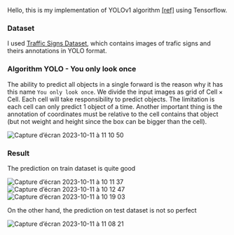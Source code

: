 Hello, this is my implementation of YOLOv1 algorithm [[ref]](https://arxiv.org/abs/1506.02640) using Tensorflow.

### Dataset
I used [Traffic Signs Dataset](https://www.kaggle.com/datasets/valentynsichkar/traffic-signs-dataset-in-yolo-format/data), which contains images of trafic signs and theirs annotations in YOLO format.

### Algorithm YOLO - You only look once
The ability to predict all objects in a single forward is the reason why it has this name `You only look once`. We divide the input images as grid of $\text{Cell} \times \text{Cell}$. Each cell will take responsibility to predict objects. The limitation is each cell can only predict 1 object of a time. Another important thing is the annotation of coordinates must be relative to the cell contains that object (but not weight and height since the box can be bigger than the cell).

![Capture d’écran 2023-10-11 à 11 10 50](https://github.com/nhs2828/ComputerVision-YOLOv1-from-stratch/assets/78078713/df9a3592-d3b0-45a0-9e27-01cf76fe91d8)



### Result
The prediction on train dataset is quite good

![Capture d’écran 2023-10-11 à 10 11 37](https://github.com/nhs2828/ComputerVision-YOLOv1-from-stratch/assets/78078713/f8774513-7e71-4e4a-9317-b01e76627d79)
![Capture d’écran 2023-10-11 à 10 12 47](https://github.com/nhs2828/ComputerVision-YOLOv1-from-stratch/assets/78078713/60bcb062-c754-42db-909c-325df5281d62)
![Capture d’écran 2023-10-11 à 10 19 03](https://github.com/nhs2828/ComputerVision-YOLOv1-from-stratch/assets/78078713/3a0bdf09-8c24-4b9b-8f75-cc6dd9e8fed7)

On the other hand, the prediction on test dataset is not so perfect

![Capture d’écran 2023-10-11 à 11 08 21](https://github.com/nhs2828/ComputerVision-YOLOv1-from-stratch/assets/78078713/ea40b7a1-aa9c-4809-ac51-eb2fb585609b)
